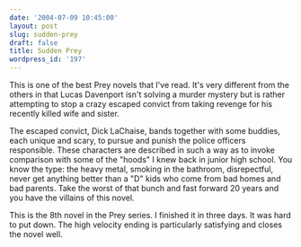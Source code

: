 ```yaml
---
date: '2004-07-09 10:45:00'
layout: post
slug: sudden-prey
draft: false
title: Sudden Prey
wordpress_id: '197'
---
```


This is one of the best Prey novels that I've read. It's very different from the others in that Lucas Davenport isn't solving a murder mystery but is rather attempting to stop a crazy escaped convict from taking revenge for his recently killed wife and sister.  

  

The escaped convict, Dick LaChaise, bands together with some buddies, each unique and scary, to pursue and punish the police officers responsible. These characters are described in such a way as to invoke comparison with some of the "hoods" I knew back in junior high school. You know the type: the heavy metal, smoking in the bathroom, disrepectful, never get anything better than a "D" kids who come from bad homes and bad parents. Take the worst of that bunch and fast forward 20 years and you have the villains of this novel.  

  

This is the 8th novel in the Prey series. I finished it in three days. It was hard to put down. The high velocity ending is particularly satisfying and closes the novel well.


